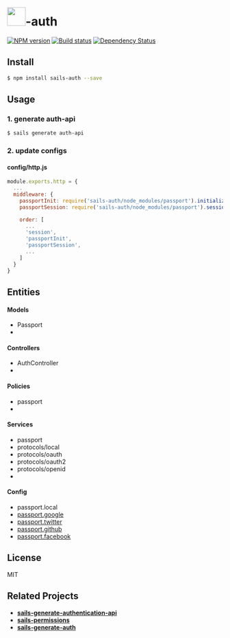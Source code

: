 # <img src="http://cdn.tjw.io/images/sails-logo.png" height='43px' />-auth

[![NPM version][npm-image]][npm-url]
[![Build status][travis-image]][travis-url]
[![Dependency Status][daviddm-image]][daviddm-url]

## Install
```sh
$ npm install sails-auth --save
```

## Usage

### 1. generate auth-api
```sh
$ sails generate auth-api
```

### 2. update configs
#### config/http.js
```js
module.exports.http = {
  ...
  middleware: {
    passportInit: require('sails-auth/node_modules/passport').initialize(),
    passportSession: require('sails-auth/node_modules/passport').session(),

    order: [
      ...
      'session',
      'passportInit',
      'passportSession',
      ...
    ]
  }
}
```

## Entities

#### Models
- Passport
- 
#### Controllers
- AuthController
- 
#### Policies
- passport
- 
#### Services
- passport
- protocols/local
- protocols/oauth
- protocols/oauth2
- protocols/openid
- 
#### Config
- passport.local
- [passport.google](http://passportjs.org/guide/google/)
- [passport.twitter](http://passportjs.org/guide/twitter/)
- [passport.github](https://github.com/jaredhanson/passport-github)
- [passport.facebook](http://passportjs.org/guide/facebook/)

## License
MIT

## Related Projects
- [**sails-generate-authentication-api**](https://github.com/tjwebb/sails-generate-authentication-api)
- [**sails-permissions**](https://github.com/tjwebb/sails-permissions)
- [**sails-generate-auth**](https://github.com/kasperisager/sails-generate-auth)

[sails-logo]: http://cdn.tjw.io/images/sails-logo.png
[sails-url]: https://sailsjs.org
[npm-image]: https://img.shields.io/npm/v/sails-auth.svg?style=flat
[npm-url]: https://npmjs.org/package/sails-auth
[travis-image]: https://img.shields.io/travis/tjwebb/sails-auth.svg?style=flat
[travis-url]: https://travis-ci.org/tjwebb/sails-auth
[daviddm-image]: http://img.shields.io/david/tjwebb/sails-auth.svg?style=flat
[daviddm-url]: https://david-dm.org/tjwebb/sails-auth
